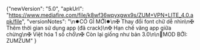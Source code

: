 {"newVersion": "5.0",
 "apkUrl": "https://www.mediafire.com/file/k8wf36wpyxgwx9s/ZUM+VPN+LITE_4.0.apk/file",
 "versionNotes": "\n✹CÓ GÌ MỚI✹\n✠ Thay đổi font chữ dễ nhìn\n✠ Thêm thời gian sử dụng app (đã crack)\n✠ Hạn chế văng app giữa chừng\n✠ Việt hóa 1 số chổ\n✠ Còn lại giống như bản 3.0\n\n👤MOD BỞI: ZUMZUM"
}
